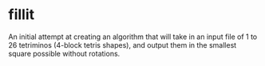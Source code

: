 # fillit
An initial attempt at creating an algorithm that will take in an input file of 1 to 26 tetriminos (4-block tetris shapes), and output them in the smallest square possible without rotations.
